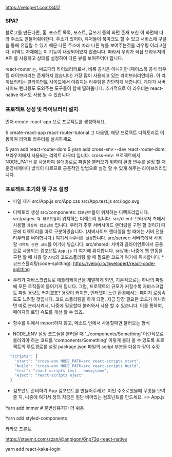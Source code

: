 https://velopert.com/3417


### SPA?
블로그를 만든다면, 
홈, 포스트 목록, 포스트, 글쓰기 등의 화면 존재
또한 이 화면에 따라 주소도 만들어줘야한다.
주소가 있어야, 유저들이 북마크도 할 수 있고 서비스에 구글을 통해 유입될 수 있기 때문
다른 주소에 따라 다른 뷰를 보여주는것을 라우팅 이라고한다.
리액트 자체에는 이 기능이 내장되어있지 않습니다. 따라서 우리가 직접 브라우저의 API 를 사용하고 상태를 설정하여 다른 뷰를 보여주어야 합니다.


react-router 는,
써드파티 라이브러리로서, 비록 공식은 아니지만 (페이스북 공식 라우팅 라이브러리는 존재하지 않습니다) 가장 많이 사용되고 있는 라이브러리인데요. 
이 라이브러리는 클라이언트 사이드에서 이뤄지는 라우팅을 간단하게 해줍니다. 
게다가 서버 사이드 렌더링도 도와주는 도구들이 함께 딸려옵니다. 
추가적으로 이 라우터는 react-native 에서도 사용 될 수 있습니다


### 프로젝트 생성 및 라이브러리 설치
먼저 create-react-app 으로 프로젝트를 생성하세요.

$ create-react-app react-router-tutorial
그 다음엔, 해당 프로젝트 디렉토리로 이동하여 리액트 라우터를 설치하세요.

$ yarn add react-router-dom
$ yarn add cross-env --dev
react-router-dom: 브라우저에서 사용되는 리액트 라우터 입니다.
cross-env: 프로젝트에서 NODE_PATH 를 사용하여 절대경로로 파일을 불러오기 위하여 환경 변수를 설정 할 때 운영체제마다 방식이 다르므로 공통적인 방법으로 설정 할 수 있게 해주는 라이브러리입니다.


### 프로젝트 초기화 및 구조 설정

- 파일 제거
src/App.js
src/App.css
src/App.test.js
src/logo.svg

- 디렉토리 생성
src/components: `컴포넌트`들이 위치하는 디렉토리입니다.
src/pages: `각 라우트들`이 위치하는 디렉토리 입니다.
src/client: 브라우저 측에서 사용할 `최상위 컴포넌트` 입니다. 우리가 추후 서버사이드 렌더링을 구현 할 것이기 때문에 디렉토리를 따로 구분하였습니다. (서버사이드 렌더링을 할 때에는 서버 전용 라우터를 써야합니다.) 여기서 `라우터를 설정`합니다.
src/server: 서버측에서 사용 할 `리액트 관련 코드`를 여기에 넣습니다.
src/shared: 서버와 클라이언트에서 공용으로 사용되는 컴포넌트 `App.js` 가 여기에 위치합니다.
src/lib: 나중에 웹 연동을 구현 할 때 사용 할 `API`와 코드스플리팅 할 때 필요한 코드가 여기에 위치합니다.
*코드스플리팅(code-splitting): 
https://velog.io/@velopert/react-code-splitting
- 우리가 자바스크립트로 애플리케이션을 개발하게 되면, 기본적으로는 하나의 파일에 모든 로직들이 들어가게 됩니다. 그럼, 프로젝트의 규모가 커질수록 자바스크립트 파일 용량도 커지겠죠? 용량이 커지면, 인터넷이 느린 환경에서는 페이지 로딩속도도 느려질 것입니다.
코드 스플리팅을 하게 되면, 지금 당장 필요한 코드가 아니라면 따로 분리시켜서, 나중에 필요할때 불러와서 사용 할 수 있습니다. 이를 통하여, 페이지의 로딩 속도를 개선 할 수 있죠.
- 함수를 위에서 import하지 않고, 메소드 안에서 사용할때만 불러오는 형식


- NODE_ENV 설정
코드들을 불러올 때 ‘../components/Something’ 이런식으로 불러와야 하는 코드를 ‘components/Something’ 이렇게 불러 올 수 있도록 프로젝트의 루트경로를 설정
package.json 파일의 script 부분을 다음과 같이 수정

```js
  "scripts": {
    "start": "cross-env NODE_PATH=src react-scripts start",
    "build": "cross-env NODE_PATH=src react-scripts build",
    "test": "react-scripts test --env=jsdom",
    "eject": "react-scripts eject"
  }
```

- 컴포넌트 준비하기
App 컴포넌트를 만들어주세요. 
어떤 주소로왔을때 무엇을 보여줄 지, 나중에 여기서 정의
지금은 일단 비어있는 컴포넌트를 만드세요. => App.js



Yarn add immer # 불변성유지가 더 쉬움

Yarn add styled-components



카카오 프론트

https://steemit.com/zzan/@anpigon/6np73q-react-native

yarn add react-kaka-login

